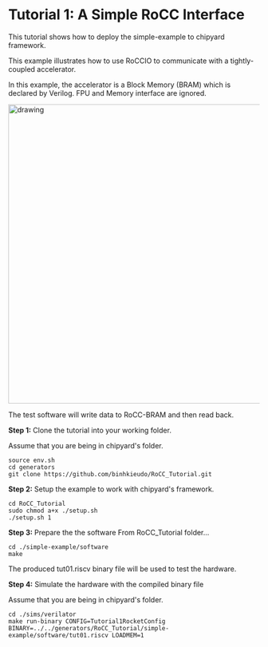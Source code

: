 # Tutorial 1: A Simple RoCC Interface

This tutorial shows how to deploy the simple-example to chipyard framework.

This example illustrates how to use RoCCIO to communicate with a tightly-coupled accelerator.

In this example, the accelerator is a Block Memory (BRAM) which is declared by Verilog. FPU and Memory interface are ignored.

<img src="https://github.com/binhkieudo/RoCC_Tutorial/assets/22954544/eebf9387-0c67-453c-b4d4-0b640c5ead10" alt="drawing" width="600"/>

The test software will write data to RoCC-BRAM and then read back.

**Step 1:** Clone the tutorial into your working folder.

Assume that you are being in chipyard's folder.

```shell
source env.sh
cd generators
git clone https://github.com/binhkieudo/RoCC_Tutorial.git
```

**Step 2:** Setup the example to work with chipyard's framework.

```shell
cd RoCC_Tutorial
sudo chmod a+x ./setup.sh
./setup.sh 1
```

**Step 3:** Prepare the the software
From RoCC_Tutorial folder...

```shell
cd ./simple-example/software
make
```
The produced tut01.riscv binary file will be used to test the hardware.

**Step 4:** Simulate the hardware with the compiled binary file

Assume that you are being in chipyard's folder.

```shell
cd ./sims/verilator
make run-binary CONFIG=Tutorial1RocketConfig BINARY=../../generators/RoCC_Tutorial/simple-example/software/tut01.riscv LOADMEM=1 
```

